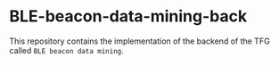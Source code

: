 # BLE-beacon-data-mining-back
This repository contains the implementation of the backend of the TFG called `BLE beacon data mining`.
